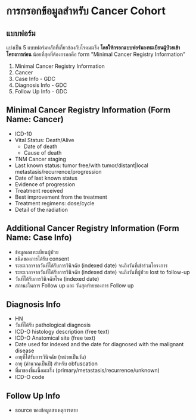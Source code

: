 # การกรอกข้อมูลสำหรับ Cancer Cohort

## แบบฟอร์ม
แบ่งเป็น 5 แบบฟอร์มหลักที่เกี่ยวข้องกับโรคมะเร็ง **โดยให้กรอกแบบฟอร์มลงทะเบียนผู้ป่วยเข้าโครงการก่อน**
น้อยที่สุดที่ต้องกรอกคือ form "Minimal Cancer Registry Information" 

1. Minimal Cancer Registry Information
1. Cancer
1. Case Info - GDC
1. Diagnosis Info - GDC
1. Follow Up Info - GDC

## Minimal Cancer Registry Information (Form Name: Cancer)
- ICD-10 
- Vital Status: Death/Alive
  - Date of death
  - Cause of death
- TNM Cancer staging
- Last known status: tumor free/with tumor/distant|local metastasis/recurrence/progression
- Date of last known status
- Evidence of progression
- Treatment received
- Best improvement from the treatment
- Treatment regimens: dose/cycle
- Detail of the radiation

## Additional Cancer Registry Information (Form Name: Case Info)
- ข้อมูลเลขทะเบียนผู้ป่วย
- ชนิดของการได้รับ consent 
- ระยะเวลาจากวันที่ได้รับการวินิจฉัย (indexed date) จนถึงวันที่เข้าร่วมโครงการ
- ระยะเวลาจากวันที่ได้รับการวินิจฉัย (indexed date) จนถึงวันที่ผู้ป่วย lost to follow-up
- วันที่ได้รับการวินิจฉัยโรค (indexed date)
- สถานะในการ Follow up และ วันสุดท้ายของการ Follow up

## Diagnosis Info
- HN
- วันที่ได้รับ pathological diagnosis
- ICD-O histology description (free text)
- ICD-O Anatomical site (free text)
- Date used for indexed and the date for diagnosed with the malignant disease
- อายุที่ได้รับการวินิจฉัย (หน่วยเป็นวัน)
- อายุ (คำนวณเป็นปี) สำหรับ obfuscation
- ที่มาของชิ้นเนื้อมะเร็ง (primary/metastasis/recurrence/unknown)
- ICD-O code

## Follow Up Info
- source ของข้อมูลสาเหตุการตาย
